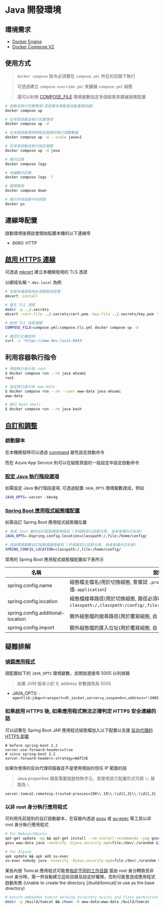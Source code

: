 # Java 開發環境

## 環境需求

- [Docker Engine](https://docs.docker.com/install/)
- [Docker Compose V2](https://docs.docker.com/compose/cli-command/)

## 使用方式

> `docker compose` 指令必須要在 `compose.yml` 所在的目錄下執行
>
> 可透過建立 `compose.override.yml` 來擴展 `compose.yml` 組態
>
> 還可以利用 [COMPOSE_FILE](https://docs.docker.com/compose/reference/envvars/#compose_file) 環境變數指定多個組態來擴展服務配置

```sh
# 啟動並執行完整應用(若配置有異動會自動重建容器)
docker compose up

# 在背景啟動並執行完整應用
docker compose up -d

# 在背景啟動應用時指定服務的執行個數數量
docker compose up -d --scale java=2

# 在背景啟動並執行指定服務
docker compose up -d java

# 顯示記錄
docker compose logs

# 持續顯示記錄
docker compose logs -f

# 關閉應用
docker compose down

# 顯示所有啟動中的容器
docker ps
```

## 連線埠配置

啟動環境後預設會開始監聽本機的以下連線埠

- 8080: HTTP

## [啟用 HTTPS 連線](https://docs.spring.io/spring-boot/docs/current/reference/html/howto.html#howto.webserver.configure-ssl)

可透過 [mkcert](https://github.com/FiloSottile/mkcert) 建立本機開發用的 TLS 憑證

以網域名稱 `*.dev.local` 為例

```sh
# 安裝本機開發用的憑證簽發證書
mkcert -install

# 產生 TLS 憑證
mkdir -p ../.secrets
mkcert -cert-file ../.secrets/cert.pem -key-file ../.secrets/key.pem '*.dev.local'

# 啟用 TLS 加密連線
COMPOSE_FILE=compose.yml:compose.tls.yml docker compose up -d

# 確認已正確啟用
curl -v 'https://www.dev.local:8443'
```

## 利用容器執行指令

```sh
# 預設執行身分為 root
$ docker compose run --rm java whoami
root

# 指定執行身分為 www-data
$ docker compose run --rm --user www-data java whoami
www-data

# 執行 Bash Shell
$ docker compose run --rm java bash
```

## [自訂和調整](https://learn.microsoft.com/azure/app-service/configure-language-java?pivots=platform-linux#customization-and-tuning)

### 啟動腳本

在本機開發時可以透過 [command](https://docs.docker.com/compose/compose-file/#command) 屬性設定啟動命令

而在 Azure App Service 則可以在組態頁面的一般設定中設定啟動命令

### [設定 Java 執行階段選項](https://learn.microsoft.com/azure/app-service/configure-language-java?pivots=platform-linux#set-java-runtime-options)

如需設定 Java 執行階段選項, 可透過配置 `JAVA_OPTS` 環境變數達成，例如

```sh
JAVA_OPTS=-server -Xmx4g
```

### [Spring Boot 應用程式組態檔配置](https://docs.spring.io/spring-boot/docs/current/reference/html/features.html#features.external-config)

如需自訂 Spring Boot 應用程式組態檔位置

```sh
# 透過 Java 屬性自訂組態檔搜尋路徑 (多個路徑以逗號分隔, 後者會優先於前者)
JAVA_OPTS=-Dspring.config.location=classpath:/,file:/home/config/

# 透過環境變數自訂組態檔搜尋路徑 (多個路徑以逗號分隔, 後者會優先於前者)
SPRING_CONFIG_LOCATION=classpath:/,file:/home/config/
```

常用的 Spring Boot 應用程式組態檔配置如下表所示

| 名稱                              | 說明                                                                                                                                |
| --------------------------------- | ----------------------------------------------------------------------------------------------------------------------------------- |
| spring.config.name                | 組態檔主檔名(用於切換組態, 會嘗試 `.properties` 及 `.yml`,`.yaml` 等副檔案, 預設值: `application`)                                  |
| spring.config.location            | 組態檔搜尋路徑(用於切換組態, 路徑必須以 `/` 結尾, 預設值: `classpath:/,classpath:/config/,file:./,file:./config/*/,file:./config/`) |
| spring.config.additional-location | 額外組態檔的搜尋路徑(用於覆寫組態, 自 2.0 開始支援)                                                                                 |
| spring.config.import              | 額外組態檔的匯入位址(用於覆寫組態, 自 2.4 開始支援)                                                                                 |

## 疑難排解

### [偵錯應用程式](https://www.baeldung.com/spring-debugging)

請配置如下的 `JAVA_OPTS` 環境變數，並開放連接埠 5005 以利偵錯

> 如果 JVM 版本小於 9, address 參數請改為 5005

- JAVA_OPTS: `-agentlib:jdwp=transport=dt_socket,server=y,suspend=n,address=*:5005`

### 如果啟用 HTTPS 後, 如果應用程式無法正確判定 HTTPS 安全連線的話

可以試著在 Spring Boot JAR 應用程式組態檔加入以下配置以支援 [反向代理的 HTTPS 卸載](https://docs.spring.io/spring-boot/docs/current/reference/html/howto.html#howto-use-behind-a-proxy-server)

```ini:application.properties
# before spring-boot 2.2
server.use-forward-headers=true
# since spring-boot 2.2
server.forward-headers-strategy=NATIVE
```

如果你使用的反向代理伺服器並不是使用預設的信任 IP 範圍的話

> Java properties 檔案需要跳脫特殊字元，若使用其它配置形式可將 `\\` 替換為 `\`

```ini:application.properties
server.tomcat.remoteip.trusted-proxies=198\\.19\\.\\d{1,3}\\.\\d{1,3}
```

### 以非 root 身分執行應用程式

可利用先前提到的自訂啟動腳本，在容器內透過 [gosu](https://github.com/tianon/gosu) 或 [su-exec](https://github.com/ncopa/su-exec) 等工具以非 root 身分執行應用程式

```sh
# for Debian/Ubuntu
apt-get update -qq && apt-get install --no-install-recommends -yqq gosu
gosu www-data java -noverify -Djava.security.egd=file:/dev/./urandom $JAVA_OPTS -jar $JAR_FILE

# for Alpine
apk update && apk add su-exec
su-exec nobody java -noverify -Djava.security.egd=file:/dev/./urandom $JAVA_OPTS -jar $JAR_FILE
```

某些內嵌 Tomcat 應用程式可能會[指定不同的工作目錄](https://github.com/apereo/cas/blob/6.6.x/webapp/cas-server-webapp-resources/src/main/resources/application.properties#L28)
當由 root 身分轉換至非 root 身分時，需一併自動建立這些目錄及設定好權限，否則可能會造成應用程式啟動失敗 (Unable to create the directory [/build/tomcat] to use as the base directory)

```sh
# ensure embedded tomcat working directory exists and fixes permission
mkdir -p /build/tomcat && chown -R www-data:www-data /build/tomcat
```
